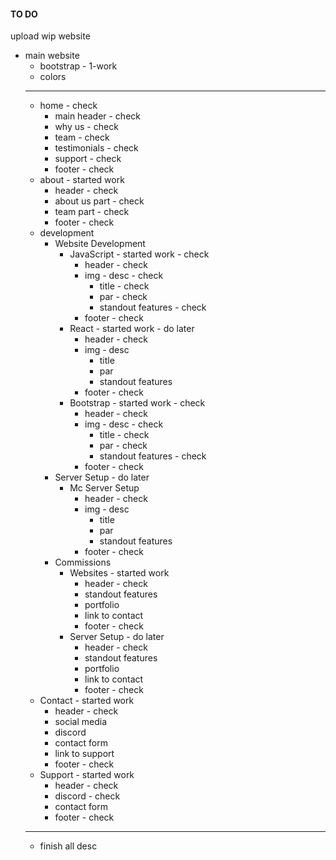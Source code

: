 #### TO DO

upload wip website

- main website
    - bootstrap - 1-work
    - colors
    ---
    - home - check
        - main header - check
        - why us - check
        - team - check
        - testimonials - check
        - support - check
        - footer - check
    - about - started work
        - header - check
        - about us part - check
        - team part - check
        - footer - check
    - development
        - Website Development
            - JavaScript - started work - check
                - header - check
                - img - desc - check
                    - title - check
                    - par - check
                    - standout features - check
                - footer - check
            - React - started work - do later
                - header - check
                - img - desc
                    - title
                    - par
                    - standout features
                - footer - check
            - Bootstrap - started work - check
                - header - check
                - img - desc - check
                    - title - check
                    - par - check
                    - standout features - check
                - footer - check
        - Server Setup - do later
            - Mc Server Setup
                - header - check
                - img - desc
                    - title
                    - par
                    - standout features
                - footer - check
        - Commissions
            - Websites - started work
                - header - check
                - standout features
                - portfolio
                - link to contact
                - footer - check
            - Server Setup - do later
                - header - check
                - standout features
                - portfolio
                - link to contact
                - footer - check
    - Contact - started work
        - header - check
        - social media 
        - discord
        - contact form
        - link to support
        - footer - check
    - Support - started work
        - header - check
        - discord - check
        - contact form
        - footer - check
    ---
    - finish all desc